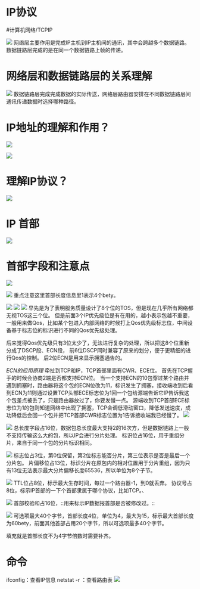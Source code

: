 # IP协议
#计算机网络/TCPIP

![](IP%E5%8D%8F%E8%AE%AE/E68EE7B3-A5F9-4188-82D1-1710FFD37F22.png)
网络层主要作用是完成IP主机到IP主机间的通讯，其中会跨越多个数据链路。数据链路层完成的是在同一个数据链路上帧的传递。

# 网络层和数据链路层的关系理解
![](IP%E5%8D%8F%E8%AE%AE/A8A8EA2D-B10A-4613-A4C3-11D3A61B6589.png)
数据链路层完成完成数据的实际传送，网络层路由器安排在不同数据链路层间通讯传递数据时选择哪种路径。

# IP地址的理解和作用？
![](IP%E5%8D%8F%E8%AE%AE/E3E65598-63D0-4340-9D72-8F202B92080E.png)

![](IP%E5%8D%8F%E8%AE%AE/5587EF29-F0F6-4F47-974F-7EC0AA6C7D33.png)

# 理解IP协议？
![](IP%E5%8D%8F%E8%AE%AE/F1610B26-4D9D-499B-B8B0-0DFBC5736DD1.png)

# IP 首部
![](IP%E5%8D%8F%E8%AE%AE/26ACD45E-BEFE-4638-A10B-649D93E719EC.png)

# 首部字段和注意点
![](IP%E5%8D%8F%E8%AE%AE/DE5F4E23-1921-4790-9D8D-01684BC514E4.png)

![](IP%E5%8D%8F%E8%AE%AE/9BFD2C82-0BAC-46F8-BDCD-1DBD5D2E818B.png)
重点注意这里首部长度信息里1表示4个bety。

![](IP%E5%8D%8F%E8%AE%AE/EFCE1769-A609-4A2F-87DD-E765CE1D6F4A.png)
![](IP%E5%8D%8F%E8%AE%AE/87A806F0-C6E8-4FC3-B753-F0DE13592004.png)
![](IP%E5%8D%8F%E8%AE%AE/EA4BEB3B-68DB-4A16-A08E-78E50050812E.png)
早先是为了表明服务质量设计了8个位的TOS，但是现在几乎所有网络都无视TOS这三个位。
但是前面3个IP优先级位是有在用的，越小表示包越不重要，一般用来做Qos，比如某个包进入内部网络的时候打上Qos优先级标志位，中间设备基于标志位的标识进行不同的Qos优先级处理。

后来觉得Qos优先级只有3位太少了，无法进行复杂的处理，所以把这8个位重新分成了DSCP段、ECN段，
前6位DSCP同时兼容了原来的划分，便于更精细的进行Qos的控制。
后2位ECN是用来显示拥塞通告的。

*ECN的应用原理*
牵扯到TCP和IP，TCP首部里面有CWR、ECE位。
首先在TCP握手的时候会协商2端是否都支持ECN位。
当一个支持ECN的10包穿过某个路由并遇到拥塞时，路由器将这个包的ECN位改为11，标识发生了拥塞，接收端收到后看到ECN为11则通过设置TCP头部ECE标志位为1回一个包给源端告诉它IP告诉我这个包差点被丢了，只是路由器放过了，你要发慢一点。
源端收到TCP首部ECE标志位为1的包则知道网络中出现了拥塞，TCP会调低滑动窗口，降低发送速度，成功降低后会回一个包并把TCP首部CWR标志位置为1告诉接收端我已经慢了。
![](IP%E5%8D%8F%E8%AE%AE/DADBC744-1C5A-4B2B-8D1C-C085077E3DD2.png)

![](IP%E5%8D%8F%E8%AE%AE/4FB71383-B7AF-40F0-9160-DDCBF9ED1C4F.png)
总长度字段占16位，数据包总长度最大支持2的16次方，但是数据链路上一般不支持传输这么大的包，所以IP会进行分片处理。
标识位占16位，用于重组分片，来自于同一个包的分片标识相同。

![](IP%E5%8D%8F%E8%AE%AE/3E8EE74B-CEDD-491A-9205-3CB4C535F0A9.png)
标志位占3位，第0位保留，第2位标志能否分片，第三位表示是否是最后一个分片包。
片偏移位占13位，标识分片在原包内的相对位置用于分片重组，因为只有13位无法表示最大分片偏移长度65536，所以单位为8个子节。

![](IP%E5%8D%8F%E8%AE%AE/5E69CF17-9F85-4C22-9D33-6CC3E5B5A24C.png)
TTL位占8位，标示最大生存时间，每过一个路由器-1，到0就丢弃。
协议号占8位，标示IP首部的一下个首部隶属于哪个协议，比如TCP。、

![](IP%E5%8D%8F%E8%AE%AE/4EDDCC44-89A8-42CD-9C9E-AB6F9FB93299.png)
首部校验和占16位，::用来标示IP数据报首部是否被修改过。::  

![](IP%E5%8D%8F%E8%AE%AE/6028F54C-71A5-42FD-A53A-9667EFDE9A5C.png)
可选项最大40个字节，首部长度4位，单位为4，最大为15，标示最大首部长度为60bety，前面其他首部占用20个字节，所以可选项最多40个字节。

填充就是首部长度不为4字节倍数时需要补齐。

# 命令
ifconfig：查看IP信息
netstat -r ：查看路由表
![](IP%E5%8D%8F%E8%AE%AE/3A0039BD-93F5-498E-B0BC-AB4128B3A957.png)